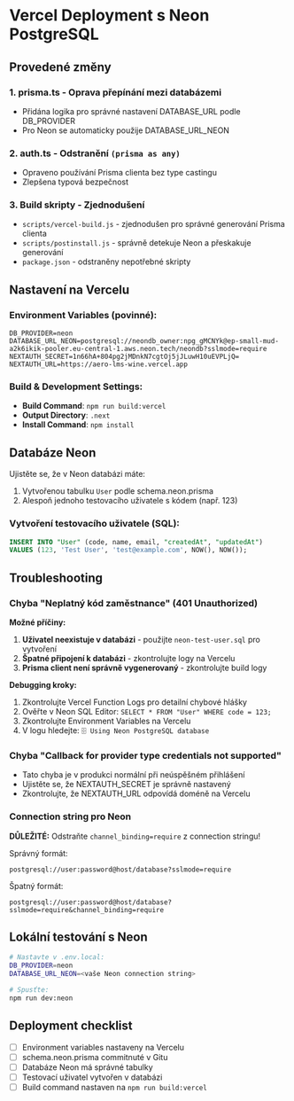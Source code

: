 # Vercel Deployment s Neon PostgreSQL

## Provedené změny

### 1. **prisma.ts** - Oprava přepínání mezi databázemi
- Přidána logika pro správné nastavení DATABASE_URL podle DB_PROVIDER
- Pro Neon se automaticky použije DATABASE_URL_NEON

### 2. **auth.ts** - Odstranění `(prisma as any)`
- Opraveno používání Prisma clienta bez type castingu
- Zlepšena typová bezpečnost

### 3. **Build skripty** - Zjednodušení
- `scripts/vercel-build.js` - zjednodušen pro správné generování Prisma clienta
- `scripts/postinstall.js` - správně detekuje Neon a přeskakuje generování
- `package.json` - odstraněny nepotřebné skripty

## Nastavení na Vercelu

### Environment Variables (povinné):
```
DB_PROVIDER=neon
DATABASE_URL_NEON=postgresql://neondb_owner:npg_gMCNYk@ep-small-mud-a2k6ikik-pooler.eu-central-1.aws.neon.tech/neondb?sslmode=require
NEXTAUTH_SECRET=1n66hA+804pg2jMDnkN7cgtOj5jJLuwH10uEVPLjQ=
NEXTAUTH_URL=https://aero-lms-wine.vercel.app
```

### Build & Development Settings:
- **Build Command**: `npm run build:vercel`
- **Output Directory**: `.next`
- **Install Command**: `npm install`

## Databáze Neon

Ujistěte se, že v Neon databázi máte:
1. Vytvořenou tabulku `User` podle schema.neon.prisma
2. Alespoň jednoho testovacího uživatele s kódem (např. 123)

### Vytvoření testovacího uživatele (SQL):
```sql
INSERT INTO "User" (code, name, email, "createdAt", "updatedAt")
VALUES (123, 'Test User', 'test@example.com', NOW(), NOW());
```

## Troubleshooting

### Chyba "Neplatný kód zaměstnance" (401 Unauthorized)

**Možné příčiny:**
1. **Uživatel neexistuje v databázi** - použijte `neon-test-user.sql` pro vytvoření
2. **Špatné připojení k databázi** - zkontrolujte logy na Vercelu
3. **Prisma client není správně vygenerovaný** - zkontrolujte build logy

**Debugging kroky:**
1. Zkontrolujte Vercel Function Logs pro detailní chybové hlášky
2. Ověřte v Neon SQL Editor: `SELECT * FROM "User" WHERE code = 123;`
3. Zkontrolujte Environment Variables na Vercelu
4. V logu hledejte: `🗄️ Using Neon PostgreSQL database`

### Chyba "Callback for provider type credentials not supported"
- Tato chyba je v produkci normální při neúspěšném přihlášení
- Ujistěte se, že NEXTAUTH_SECRET je správně nastavený
- Zkontrolujte, že NEXTAUTH_URL odpovídá doméně na Vercelu

### Connection string pro Neon
**DŮLEŽITÉ:** Odstraňte `channel_binding=require` z connection stringu!

Správný formát:
```
postgresql://user:password@host/database?sslmode=require
```

Špatný formát:
```
postgresql://user:password@host/database?sslmode=require&channel_binding=require
```

## Lokální testování s Neon

```bash
# Nastavte v .env.local:
DB_PROVIDER=neon
DATABASE_URL_NEON=<vaše Neon connection string>

# Spusťte:
npm run dev:neon
```

## Deployment checklist

- [ ] Environment variables nastaveny na Vercelu
- [ ] schema.neon.prisma commitnuté v Gitu
- [ ] Databáze Neon má správné tabulky
- [ ] Testovací uživatel vytvořen v databázi
- [ ] Build command nastaven na `npm run build:vercel`